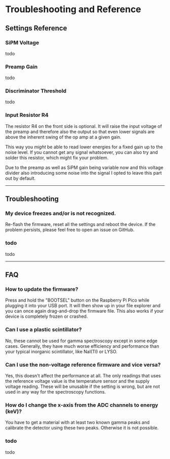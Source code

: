 # Troubleshooting and Reference

## Settings Reference

### SiPM Voltage

todo

### Preamp Gain

todo

### Discriminator Threshold

todo

### Input Resistor R4

The resistor R4 on the front side is optional. It will raise the input voltage of the preamp and therefore also the output so that even lower signals are above the inherent swing of the op amp at a given gain.

This way you _might_ be able to read lower energies for a fixed gain up to the noise level. If you cannot get any signal whatsoever, you can also try and solder this resistor, which might fix your problem.

Due to the preamp as well as SiPM gain being variable now and this voltage divider also introducing some noise into the signal I opted to leave this part out by default.

---

## Troubleshooting

### My device freezes and/or is not recognized.

Re-flash the firmware, reset all the settings and reboot the device. If the problem persists, please feel free to open an issue on GitHub.

### todo

todo

---

## FAQ

### How to update the firmware?

Press and hold the "BOOTSEL" button on the Raspberry Pi Pico while plugging it into your USB port. It will then show up in your file explorer and you can once again drag-and-drop the firmware file. This also works if your device is completely frozen or crashed.

### Can I use a plastic scintillator?

No, these cannot be used for gamma spectroscopy except in some edge cases. Generally, they have much worse efficiency and performance than your typical inorganic scintillator, like NaI(Tl) or LYSO.

### Can I use the non-voltage reference firmware and vice versa?

Yes, this doesn't affect the performance at all. The only readings that uses the reference voltage value is the temperature sensor and the supply voltage reading. These will be unusable if the setting is wrong, but are not used in any way for the spectroscopy functions.

### How do I change the x-axis from the ADC channels to energy (keV)?

You have to get a material with at least two known gamma peaks and calibrate the detector using these two peaks. Otherwise it is not possible.

### todo

todo

